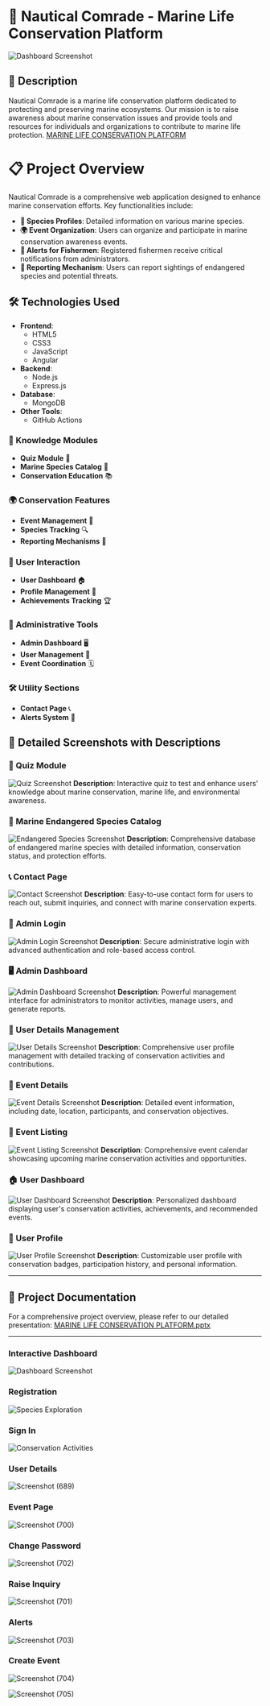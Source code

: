 # 🌊 Nautical Comrade - Marine Life Conservation Platform
![Dashboard Screenshot](https://github.com/user-attachments/assets/3643ea88-532a-48f9-a11f-ac674f34dae5)


## 🚀 Description
Nautical Comrade is a marine life conservation platform dedicated to protecting and preserving marine ecosystems. Our mission is to raise awareness about marine conservation issues and provide tools and resources for individuals and organizations to contribute to marine life protection.
[MARINE LIFE CONSERVATION PLATFORM](https://github.com/user-attachments/files/17677785/MARINE.LIFE.CONSERVATION.PLATFORM.pptx)

# 📋 Project Overview
Nautical Comrade is a comprehensive web application designed to enhance marine conservation efforts. Key functionalities include:

- **🐠 Species Profiles**: Detailed information on various marine species.
- **🌍 Event Organization**: Users can organize and participate in marine conservation awareness events.
- **📲 Alerts for Fishermen**: Registered fishermen receive critical notifications from administrators.
- **📝 Reporting Mechanism**: Users can report sightings of endangered species and potential threats.

## 🛠 Technologies Used
- **Frontend**: 
  - HTML5
  - CSS3
  - JavaScript
  - Angular
- **Backend**: 
  - Node.js
  - Express.js
- **Database**: 
  - MongoDB
- **Other Tools**: 
  - GitHub Actions
 
### 🧩 Knowledge Modules
- **Quiz Module** 🎲
- **Marine Species Catalog** 🐳
- **Conservation Education** 📚

### 🌍 Conservation Features
- **Event Management** 📅
- **Species Tracking** 🔍
- **Reporting Mechanisms** 📝

### 👥 User Interaction
- **User Dashboard** 🏠
- **Profile Management** 👤
- **Achievements Tracking** 🏆

### 👑 Administrative Tools
- **Admin Dashboard** 🖥️
- **User Management** 👥
- **Event Coordination** 🗓️

### 🛠 Utility Sections
- **Contact Page** 📞
- **Alerts System** 🚨

## 📸 Detailed Screenshots with Descriptions


### 🧩 Quiz Module
![Quiz Screenshot](https://github.com/user-attachments/assets/2bf50836-f4e8-4d00-a153-354f610521c7)
**Description**: Interactive quiz to test and enhance users' knowledge about marine conservation, marine life, and environmental awareness.

### 🐳 Marine Endangered Species Catalog
![Endangered Species Screenshot](https://github.com/user-attachments/assets/8dfefac7-60db-4aab-93d6-997206e6ec0c)
**Description**: Comprehensive database of endangered marine species with detailed information, conservation status, and protection efforts.

### 📞 Contact Page
![Contact Screenshot](https://github.com/user-attachments/assets/7f0f88ff-f1f5-4b17-ad63-fdf0f20694dc)
**Description**: Easy-to-use contact form for users to reach out, submit inquiries, and connect with marine conservation experts.

### 👑 Admin Login
![Admin Login Screenshot](https://github.com/user-attachments/assets/bd318fb7-4100-40d0-b204-6a76ac27d859)
**Description**: Secure administrative login with advanced authentication and role-based access control.

### 🖥 Admin Dashboard
![Admin Dashboard Screenshot](https://github.com/user-attachments/assets/32aa3cf8-7a79-45b0-913d-f67b4f561acc)
**Description**: Powerful management interface for administrators to monitor activities, manage users, and generate reports.

### 👥 User Details Management
![User Details Screenshot](https://github.com/user-attachments/assets/1ad32438-3de1-4173-b9cb-5100c3d58c8b)
**Description**: Comprehensive user profile management with detailed tracking of conservation activities and contributions.

### 🎉 Event Details
![Event Details Screenshot](https://github.com/user-attachments/assets/1423a238-57d1-4064-b7d0-ab850e90efa6)
**Description**: Detailed event information, including date, location, participants, and conservation objectives.

### 📅 Event Listing
![Event Listing Screenshot](https://github.com/user-attachments/assets/311c7597-3c0b-4275-8f59-73ad2ce85420)
**Description**: Comprehensive event calendar showcasing upcoming marine conservation activities and opportunities.

### 🏠 User Dashboard
![User Dashboard Screenshot](https://github.com/user-attachments/assets/faf3e6da-d5ff-43a2-afb1-fb330bfd64ce)
**Description**: Personalized dashboard displaying user's conservation activities, achievements, and recommended events.

### 👤 User Profile
![User Profile Screenshot](https://github.com/user-attachments/assets/56863faf-acb0-4b9a-82b7-abb11cbf73a4)
**Description**: Customizable user profile with conservation badges, participation history, and personal information.

---

## 📄 Project Documentation
For a comprehensive project overview, please refer to our detailed presentation: 
[MARINE LIFE CONSERVATION PLATFORM.pptx](https://github.com/user-attachments/files/17677785/MARINE.LIFE.CONSERVATION.PLATFORM.pptx)

---
### Interactive Dashboard
![Dashboard Screenshot](https://github.com/user-attachments/assets/3643ea88-532a-48f9-a11f-ac674f34dae5)

### Registration
![Species Exploration](https://github.com/user-attachments/assets/2d517dae-9e3d-440b-8677-eed3b1a9b0dd)

### Sign In
![Conservation Activities](https://github.com/user-attachments/assets/b1663f09-3455-426e-b483-c0aa93cd90ce)








### User Details
![Screenshot (689)](https://github.com/user-attachments/assets/1ad32438-3de1-4173-b9cb-5100c3d58c8b)






### Event Page
![Screenshot (700)](https://github.com/user-attachments/assets/1a1a04dd-0a06-4d4f-8337-8df2e1cbd99e)


### Change Password
![Screenshot (702)](https://github.com/user-attachments/assets/70d6e304-5ab6-4a50-84d9-21948207e655)


### Raise Inquiry
![Screenshot (701)](https://github.com/user-attachments/assets/bd49a7b7-e058-4976-9272-de4bbf7b9369)


### Alerts
![Screenshot (703)](https://github.com/user-attachments/assets/8d44a11b-c16e-4a82-b894-1ad64d4a0d0e)

### Create Event
![Screenshot (704)](https://github.com/user-attachments/assets/846aecf6-f660-4a6a-b978-8bdf544ba7c4)

![Screenshot (705)](https://github.com/user-attachments/assets/8adf0dbf-bf1b-47fc-b351-0196ac7b27e8)










